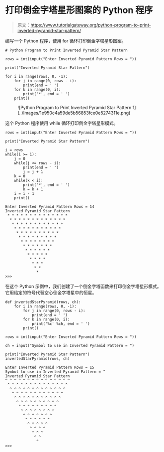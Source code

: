 # 打印倒金字塔星形图案的 Python 程序

> 原文：<https://www.tutorialgateway.org/python-program-to-print-inverted-pyramid-star-pattern/>

编写一个 Python 程序，使用 for 循环打印倒金字塔星形图案。

```
# Python Program to Print Inverted Pyramid Star Pattern

rows = int(input("Enter Inverted Pyramid Pattern Rows = "))

print("Inverted Pyramid Star Pattern") 

for i in range(rows, 0, -1):
    for j in range(0, rows - i):
        print(end = ' ')
    for k in range(0, i):
        print('*', end = ' ')
    print()
```

<figure class="wp-block-image size-large">![Python Program to Print Inverted Pyramid Star Pattern 1](../Images/1e950c4a59de5b56853fce0e5274311e.png)</figure>

这个 Python 程序使用 while 循环打印倒金字塔星形模式。

```
rows = int(input("Enter Inverted Pyramid Pattern Rows = "))

print("Inverted Pyramid Star Pattern") 

i = rows
while(i >= 1):
    j = 0
    while(j <= rows - i):
        print(end = ' ')
        j = j + 1
    k = 0
    while(k < i):
        print('*', end = ' ')
        k = k + 1
    i = i - 1
    print()
```

```
Enter Inverted Pyramid Pattern Rows = 14
Inverted Pyramid Star Pattern
 * * * * * * * * * * * * * * 
  * * * * * * * * * * * * * 
   * * * * * * * * * * * * 
    * * * * * * * * * * * 
     * * * * * * * * * * 
      * * * * * * * * * 
       * * * * * * * * 
        * * * * * * * 
         * * * * * * 
          * * * * * 
           * * * * 
            * * * 
             * * 
              * 
>>> 
```

在这个 Python 示例中，我们创建了一个倒金字塔函数来打印倒金字塔星形模式。它用给定的符号代替空心倒金字塔星中的恒星。

```
def invertedStarPyramid(rows, ch):
    for i in range(rows, 0, -1):
        for j in range(0, rows - i):
            print(end = ' ')
        for k in range(0, i):
            print('%c' %ch, end = ' ')
        print()

rows = int(input("Enter Inverted Pyramid Pattern Rows = "))

ch = input("Symbol to use in Inverted Pyramid Pattern = ")

print("Inverted Pyramid Star Pattern")
invertedStarPyramid(rows, ch)
```

```
Enter Inverted Pyramid Pattern Rows = 15
Symbol to use in Inverted Pyramid Pattern = ^
Inverted Pyramid Star Pattern
^ ^ ^ ^ ^ ^ ^ ^ ^ ^ ^ ^ ^ ^ ^ 
 ^ ^ ^ ^ ^ ^ ^ ^ ^ ^ ^ ^ ^ ^ 
  ^ ^ ^ ^ ^ ^ ^ ^ ^ ^ ^ ^ ^ 
   ^ ^ ^ ^ ^ ^ ^ ^ ^ ^ ^ ^ 
    ^ ^ ^ ^ ^ ^ ^ ^ ^ ^ ^ 
     ^ ^ ^ ^ ^ ^ ^ ^ ^ ^ 
      ^ ^ ^ ^ ^ ^ ^ ^ ^ 
       ^ ^ ^ ^ ^ ^ ^ ^ 
        ^ ^ ^ ^ ^ ^ ^ 
         ^ ^ ^ ^ ^ ^ 
          ^ ^ ^ ^ ^ 
           ^ ^ ^ ^ 
            ^ ^ ^ 
             ^ ^ 
              ^ 
>>> 
```